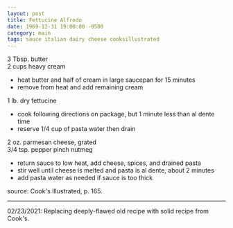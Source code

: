 ```yaml
---
layout: post
title: Fettucine Alfredo
date: 1969-12-31 19:00:00 -0500
category: main
tags: sauce italian dairy cheese cooksillustrated
---
```

3 Tbsp. butter  
2 cups heavy cream  
* heat butter and half of cream in large saucepan for 15 minutes
* remove from heat and add remaining cream

1 lb. dry fettucine  
* cook following directions on package, but 1 minute less than al dente time
* reserve 1/4 cup of pasta water then drain

2 oz. parmesan cheese, grated  
3/4 tsp. pepper
pinch nutmeg
* return sauce to low heat, add cheese, spices, and drained pasta
* stir well until cheese is melted and pasta is al dente, about 2 minutes
* add pasta water as needed if sauce is too thick

source: Cook's Illustrated, p. 165.

---

02/23/2021: Replacing deeply-flawed old recipe with solid recipe from Cook's.
